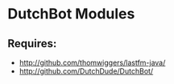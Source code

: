 DutchBot Modules
================

Requires:
--------

* http://github.com/thomwiggers/lastfm-java/
* http://github.com/DutchDude/DutchBot/
